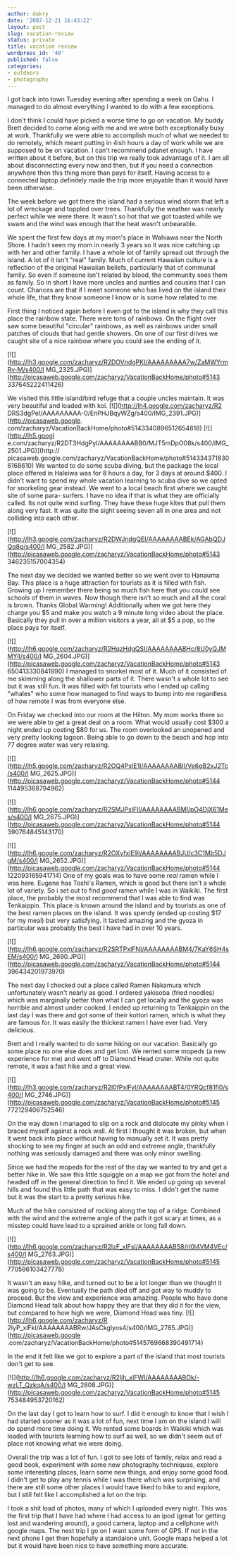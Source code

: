 ```yaml
---
author: dakry
date: '2007-12-21 16:43:22'
layout: post
slug: vacation-review
status: private
title: vacation review
wordpress_id: '40'
published: false
categories:
- outdoors
- photography
---
```


I got back into town Tuesday evening after spending a week on Oahu. I managed
to do almost everything I wanted to do with a few exceptions.

I don't think I could have picked a worse time to go on vacation. My buddy
Brett decided to come along with me and we were both exceptionally busy at
work. Thankfully we were able to accomplish much of what we needed to do
remotely, which meant putting in 4ish hours a day of work while we are
supposed to be on vacation. I can't recommend pdanet enough. I have written
about it before, but on this trip we really took advantage of it. I am all
about disconnecting every now and then, but if you need a connection anywhere
then this thing more than pays for itself. Having access to a connected laptop
definitely made the trip more enjoyable than it would have been otherwise.

The week before we got there the island had a serious wind storm that left a
lot of wreckage and toppled over trees. Thankfully the weather was nearly
perfect while we were there. It wasn't so hot that we got toasted while we
swam and the wind was enough that the heat wasn't unbearable.

We spent the first few days at my mom's place in Wahiawa near the North Shore.
I hadn't seen my mom in nearly 3 years so it was nice catching up with her and
other family. I have a whole lot of family spread out through the island. A
lot of it isn't "real" family. Much of current Hawaiian culture is a
reflection of the original Hawaiian beliefs, particularly that of communal
family. So even if someone isn't related by blood, the community sees them as
family. So in short I have more uncles and aunties and cousins that I can
count. Chances are that if I meet someone who has lived on the island their
whole life, that they know someone I know or is some how related to me.

First thing I noticed again before I even got to the island is why they call
this place the rainbow state. There were tons of rainbows. On the flight over
saw some beautiful "circular" rainbows, as well as rainbows under small
patches of clouds that had gentle showers. On one of our first drives we
caught site of a nice rainbow where you could see the ending of it.

[![](http://lh3.google.com/zacharyz/R2DOVndgPKI/AAAAAAAAA7w/ZaMWYrmRv-M/s400/I
MG_2325.JPG)](http://picasaweb.google.com/zacharyz/VacationBackHome/photo#5143
337645222411426)

We visited this little island/bird refuge that a couple uncles maintain. It
was very beautiful and loaded with koi. [![](http://lh4.google.com/zacharyz/R2
DRS3dgPeI/AAAAAAAAA-0/EnPHJBqyWZg/s400/IMG_2391.JPG)](http://picasaweb.google.
com/zacharyz/VacationBackHome/photo#5143340896512654818) [![](http://lh5.googl
e.com/zacharyz/R2DT3HdgPyI/AAAAAAAABB0/MJT5mDpO08k/s400/IMG_2501.JPG)](http://
picasaweb.google.com/zacharyz/VacationBackHome/photo#5143343718306168610) We
wanted to do some scuba diving, but the package the local place offered in
Haleiwa was for 8 hours a day, for 3 days at around $400. I didn't want to
spend my whole vacation learning to scuba dive so we opted for snorkeling gear
instead. We went to a local beach first where we caught site of some para-
surfers. I have no idea if that is what they are officially called. Its not
quite wind surfing. They have these huge kites that pull them along very fast.
It was quite the sight seeing seven all in one area and not colliding into
each other.

[![](http://lh3.google.com/zacharyz/R2DWJndgQEI/AAAAAAAABEk/AGAbQDJQq8g/s400/I
MG_2582.JPG)](http://picasaweb.google.com/zacharyz/VacationBackHome/photo#5143
346235157004354)

The next day we decided we wanted better so we went over to Hanauma Bay. This
place is a huge attraction for tourists as it is filled with fish. Growing up
I remember there being so much fish here that you could see schools of them in
waves. Now though there isn't so much and all the coral is brown. Thanks
Global Warming! Additionally when we got here they charge you $5 and make you
watch a 9 minute long video about the place. Basically they pull in over a
million visitors a year, all at $5 a pop, so the place pays for itself.

[![](http://lh6.google.com/zacharyz/R2HqzHdgQSI/AAAAAAAABHc/8U0yQJMMYlI/s400/I
MG_2604.JPG)](http://picasaweb.google.com/zacharyz/VacationBackHome/photo#5143
650413330841890) I managed to snorkel most of it. Much of it consisted of me
skimming along the shallower parts of it. There wasn't a whole lot to see but
it was still fun. It was filled with fat tourists who I ended up calling
"whales" who some how managed to find ways to bump into me regardless of how
remote I was from everyone else.

On Friday we checked into our room at the Hilton. My mom works there so we
were able to get a great deal on a room. What would usually cost $300 a night
ended up costing $80 for us. The room overlooked an unopened and very pretty
looking lagoon. Being able to go down to the beach and hop into 77 degree
water was very relaxing.

[![](http://lh5.google.com/zacharyz/R2OQ4PxlE1I/AAAAAAAABII/Ve6qB2xJ2Tc/s400/I
MG_2625.JPG)](http://picasaweb.google.com/zacharyz/VacationBackHome/photo#5144
114495368794962)

[![](http://lh6.google.com/zacharyz/R2SMJPxlFII/AAAAAAAABMI/pO4DjX61Mes/s400/I
MG_2675.JPG)](http://picasaweb.google.com/zacharyz/VacationBackHome/photo#5144
390764845143170)

[![](http://lh6.google.com/zacharyz/R2OXyfxlE9I/AAAAAAAABJU/c3C1Mb5DJgM/s400/I
MG_2652.JPG)](http://picasaweb.google.com/zacharyz/VacationBackHome/photo#5144
122093165941714) One of my goals was to have some _real_ ramen while I was
here. Eugene has Toshi's Ramen, which is good but there isn't a whole lot of
variety. So i set out to find _good_ ramen while I was in Waikiki. The first
place, the probably the most recommend that I was able to find was Tenkaippin.
This place is known around the island and by tourists as one of the best ramen
places on the island. It was spendy (ended up costing $17 for my meal) but
very satisfying. It tasted amazing and the gyoza in particular was probably
the best I have had in over 10 years.

[![](http://lh6.google.com/zacharyz/R2SRTPxlFNI/AAAAAAAABM4/7KaY6SH4sEM/s400/I
MG_2690.JPG)](http://picasaweb.google.com/zacharyz/VacationBackHome/photo#5144
396434201973970)

The next day I checked out a place called Ramen Nakamura which unfortunately
wasn't nearly as good. I ordered yakisoba (fried noodles) which was marginally
better than what I can get locally and the gyoza was horrible and almost under
cooked. I ended up returning to Tenkaippin on the last day I was there and got
some of their kottori ramen, which is what they are famous for. It was easily
the thickest ramen I have ever had. Very delicious.

Brett and I really wanted to do some hiking on our vacation. Basically go some
place no one else does and get lost. We rented some mopeds (a new experience
for me) and went off to Diamond Head crater. While not quite remote, it was a
fast hike and a great view.

[![](http://lh3.google.com/zacharyz/R2l0fPxlFyI/AAAAAAAABT4/0YRQcf81fl0/s400/I
MG_2746.JPG)](http://picasaweb.google.com/zacharyz/VacationBackHome/photo#5145
772129406752546)

On the way down I managed to slip on a rock and dislocate my pinky when I
braced myself against a rock wall. At first I thought it was broken, but when
it went back into place without having to manually set it. It was pretty
shocking to see my finger at such an odd and extreme angle, thankfully nothing
was seriously damaged and there was only minor swelling.

Since we had the mopeds for the rest of the day we wanted to try and get a
better hike in. We saw this little squiggle on a map we got from the hotel and
headed off in the general direction to find it. We ended up going up several
hills and found this little path that was easy to miss. I didn't get the name
but it was the start to a pretty serious hike.

Much of the hike consisted of rocking along the top of a ridge. Combined with
the wind and the extreme angle of the path it got scary at times, as a misstep
could have lead to a sprained ankle or long fall down.

[![](http://lh6.google.com/zacharyz/R2lzF_xlFsI/AAAAAAAABS8/rl0l4VM4VEc/s400/I
MG_2763.JPG)](http://picasaweb.google.com/zacharyz/VacationBackHome/photo#5145
770596103427778)

It wasn't an easy hike, and turned out to be a lot longer than we thought it
was going to be. Eventually the path died off and got way to muddy to proceed.
But the view and experience was amazing. People who have done Diamond Head
talk about how happy they are that they did it for the view, but compared to
how high we were, Diamond Head was tiny. [![](http://lh6.google.com/zacharyz/R
2lyP_xlFkI/AAAAAAAABRw/JAsCkglyos4/s400/IMG_2785.JPG)](http://picasaweb.google
.com/zacharyz/VacationBackHome/photo#5145769668390491714)

In the end it felt like we got to explore a part of the island that most
tourists don't get to see.

[![](http://lh6.google.com/zacharyz/R2ljh_xlFWI/AAAAAAAABOk/-wzLT_QzkqA/s400/I
MG_2808.JPG)](http://picasaweb.google.com/zacharyz/VacationBackHome/photo#5145
753484953720162)

On the last day I got to learn how to surf. I did it enough to know that I
wish I had started sooner as it was a lot of fun, next time I am on the island
I will do spend more time doing it. We rented some boards in Waikiki which was
loaded with tourists learning how to surf as well, so we didn't seem out of
place not knowing what we were doing.

Overall the trip was a lot of fun. I got to see lots of family, relax and read
a good book, experiment with some new photography techniques, explore some
interesting places, learn some new things, and enjoy some good food. I didn't
get to play any tennis while I was there which was surprising, and there are
still some other places I would have liked to hike to and explore, but I still
felt like I accomplished a lot on the trip.

I took a shit load of photos, many of which I uploaded every night. This was
the first trip that I have had where I had access to an ipod (great for
getting lost and wandering around), a good camera, laptop and a cellphone with
google maps. The next trip I go on I want some form of GPS. If not in the next
phone I get then hopefully a standalone unit. Google maps helped a lot but it
would have been nice to have something more accurate.

